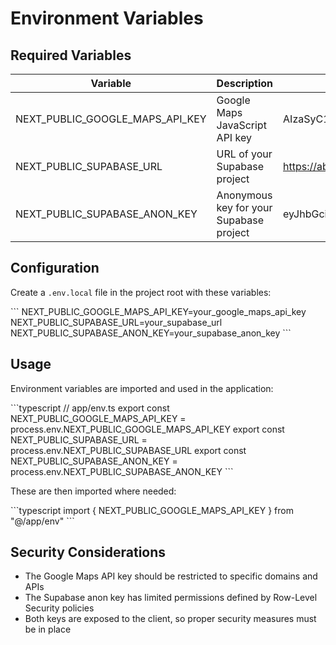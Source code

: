 # Environment Variables

## Required Variables

| Variable                      | Description                                   | Example                                  |
|-------------------------------|-----------------------------------------------|------------------------------------------|
| NEXT_PUBLIC_GOOGLE_MAPS_API_KEY | Google Maps JavaScript API key              | AIzaSyC1a5xJ2L9x7Q9vXI3jDsfqT1c3X7U1234 |
| NEXT_PUBLIC_SUPABASE_URL      | URL of your Supabase project                 | https://abcdefghijklm.supabase.co        |
| NEXT_PUBLIC_SUPABASE_ANON_KEY | Anonymous key for your Supabase project      | eyJhbGciOiJIUzI1NiIsInR5cCI6IkpXVCJ9... |

## Configuration

Create a `.env.local` file in the project root with these variables:

\`\`\`
NEXT_PUBLIC_GOOGLE_MAPS_API_KEY=your_google_maps_api_key
NEXT_PUBLIC_SUPABASE_URL=your_supabase_url
NEXT_PUBLIC_SUPABASE_ANON_KEY=your_supabase_anon_key
\`\`\`

## Usage

Environment variables are imported and used in the application:

\`\`\`typescript
// app/env.ts
export const NEXT_PUBLIC_GOOGLE_MAPS_API_KEY = process.env.NEXT_PUBLIC_GOOGLE_MAPS_API_KEY
export const NEXT_PUBLIC_SUPABASE_URL = process.env.NEXT_PUBLIC_SUPABASE_URL
export const NEXT_PUBLIC_SUPABASE_ANON_KEY = process.env.NEXT_PUBLIC_SUPABASE_ANON_KEY
\`\`\`

These are then imported where needed:

\`\`\`typescript
import { NEXT_PUBLIC_GOOGLE_MAPS_API_KEY } from "@/app/env"
\`\`\`

## Security Considerations

- The Google Maps API key should be restricted to specific domains and APIs
- The Supabase anon key has limited permissions defined by Row-Level Security policies
- Both keys are exposed to the client, so proper security measures must be in place
